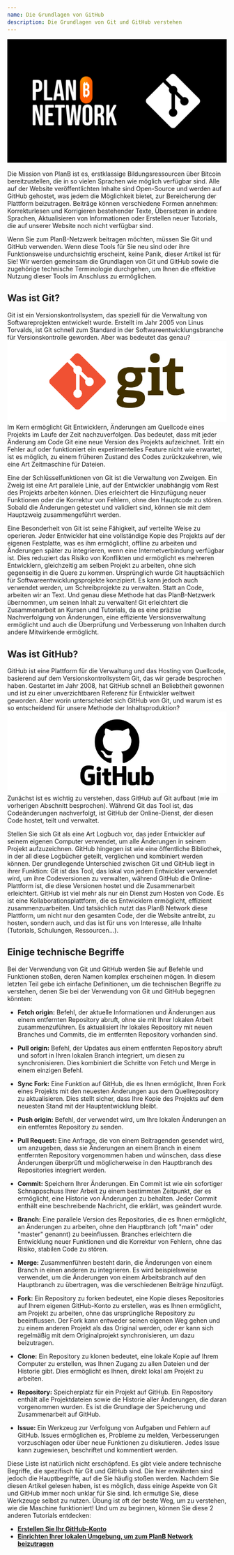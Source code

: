 ```yaml
---
name: Die Grundlagen von GitHub
description: Die Grundlagen von Git und GitHub verstehen
---
```


![cover](assets/cover.webp)

Die Mission von PlanB ist es, erstklassige Bildungsressourcen über Bitcoin bereitzustellen, die in so vielen Sprachen wie möglich verfügbar sind. Alle auf der Website veröffentlichten Inhalte sind Open-Source und werden auf GitHub gehostet, was jedem die Möglichkeit bietet, zur Bereicherung der Plattform beizutragen. Beiträge können verschiedene Formen annehmen: Korrekturlesen und Korrigieren bestehender Texte, Übersetzen in andere Sprachen, Aktualisieren von Informationen oder Erstellen neuer Tutorials, die auf unserer Website noch nicht verfügbar sind.

Wenn Sie zum PlanB-Netzwerk beitragen möchten, müssen Sie Git und GitHub verwenden. Wenn diese Tools für Sie neu sind oder ihre Funktionsweise undurchsichtig erscheint, keine Panik, dieser Artikel ist für Sie! Wir werden gemeinsam die Grundlagen von Git und GitHub sowie die zugehörige technische Terminologie durchgehen, um Ihnen die effektive Nutzung dieser Tools im Anschluss zu ermöglichen.

## Was ist Git?

Git ist ein Versionskontrollsystem, das speziell für die Verwaltung von Softwareprojekten entwickelt wurde. Erstellt im Jahr 2005 von Linus Torvalds, ist Git schnell zum Standard in der Softwareentwicklungsbranche für Versionskontrolle geworden. Aber was bedeutet das genau?
![git](assets/1.webp)
Im Kern ermöglicht Git Entwicklern, Änderungen am Quellcode eines Projekts im Laufe der Zeit nachzuverfolgen. Das bedeutet, dass mit jeder Änderung am Code Git eine neue Version des Projekts aufzeichnet. Tritt ein Fehler auf oder funktioniert ein experimentelles Feature nicht wie erwartet, ist es möglich, zu einem früheren Zustand des Codes zurückzukehren, wie eine Art Zeitmaschine für Dateien.

Eine der Schlüsselfunktionen von Git ist die Verwaltung von Zweigen. Ein Zweig ist eine Art parallele Linie, auf der Entwickler unabhängig vom Rest des Projekts arbeiten können. Dies erleichtert die Hinzufügung neuer Funktionen oder die Korrektur von Fehlern, ohne den Hauptcode zu stören. Sobald die Änderungen getestet und validiert sind, können sie mit dem Hauptzweig zusammengeführt werden.

Eine Besonderheit von Git ist seine Fähigkeit, auf verteilte Weise zu operieren. Jeder Entwickler hat eine vollständige Kopie des Projekts auf der eigenen Festplatte, was es ihm ermöglicht, offline zu arbeiten und Änderungen später zu integrieren, wenn eine Internetverbindung verfügbar ist. Dies reduziert das Risiko von Konflikten und ermöglicht es mehreren Entwicklern, gleichzeitig am selben Projekt zu arbeiten, ohne sich gegenseitig in die Quere zu kommen.
Ursprünglich wurde Git hauptsächlich für Softwareentwicklungsprojekte konzipiert. Es kann jedoch auch verwendet werden, um Schreibprojekte zu verwalten. Statt an Code, arbeiten wir an Text. Und genau diese Methode hat das PlanB-Netzwerk übernommen, um seinen Inhalt zu verwalten! Git erleichtert die Zusammenarbeit an Kursen und Tutorials, da es eine präzise Nachverfolgung von Änderungen, eine effiziente Versionsverwaltung ermöglicht und auch die Überprüfung und Verbesserung von Inhalten durch andere Mitwirkende ermöglicht.
## Was ist GitHub?

GitHub ist eine Plattform für die Verwaltung und das Hosting von Quellcode, basierend auf dem Versionskontrollsystem Git, das wir gerade besprochen haben. Gestartet im Jahr 2008, hat GitHub schnell an Beliebtheit gewonnen und ist zu einer unverzichtbaren Referenz für Entwickler weltweit geworden. Aber worin unterscheidet sich GitHub von Git, und warum ist es so entscheidend für unsere Methode der Inhaltsproduktion?
![github](assets/2.webp)
Zunächst ist es wichtig zu verstehen, dass GitHub auf Git aufbaut (wie im vorherigen Abschnitt besprochen). Während Git das Tool ist, das Codeänderungen nachverfolgt, ist GitHub der Online-Dienst, der diesen Code hostet, teilt und verwaltet.

Stellen Sie sich Git als eine Art Logbuch vor, das jeder Entwickler auf seinem eigenen Computer verwendet, um alle Änderungen in seinem Projekt aufzuzeichnen. GitHub hingegen ist wie eine öffentliche Bibliothek, in der all diese Logbücher geteilt, verglichen und kombiniert werden können.
Der grundlegende Unterschied zwischen Git und GitHub liegt in ihrer Funktion: Git ist das Tool, das lokal von jedem Entwickler verwendet wird, um ihre Codeversionen zu verwalten, während GitHub die Online-Plattform ist, die diese Versionen hostet und die Zusammenarbeit erleichtert.
GitHub ist viel mehr als nur ein Dienst zum Hosten von Code. Es ist eine Kollaborationsplattform, die es Entwicklern ermöglicht, effizient zusammenzuarbeiten. Und tatsächlich nutzt das PlanB Network diese Plattform, um nicht nur den gesamten Code, der die Website antreibt, zu hosten, sondern auch, und das ist für uns von Interesse, alle Inhalte (Tutorials, Schulungen, Ressourcen...).

## Einige technische Begriffe

Bei der Verwendung von Git und GitHub werden Sie auf Befehle und Funktionen stoßen, deren Namen komplex erscheinen mögen. In diesem letzten Teil gebe ich einfache Definitionen, um die technischen Begriffe zu verstehen, denen Sie bei der Verwendung von Git und GitHub begegnen könnten:

- **Fetch origin:** Befehl, der aktuelle Informationen und Änderungen aus einem entfernten Repository abruft, ohne sie mit Ihrer lokalen Arbeit zusammenzuführen. Es aktualisiert Ihr lokales Repository mit neuen Branches und Commits, die im entfernten Repository vorhanden sind.

- **Pull origin:** Befehl, der Updates aus einem entfernten Repository abruft und sofort in Ihren lokalen Branch integriert, um diesen zu synchronisieren. Dies kombiniert die Schritte von Fetch und Merge in einem einzigen Befehl.
- **Sync Fork:** Eine Funktion auf GitHub, die es Ihnen ermöglicht, Ihren Fork eines Projekts mit den neuesten Änderungen aus dem Quellrepository zu aktualisieren. Dies stellt sicher, dass Ihre Kopie des Projekts auf dem neuesten Stand mit der Hauptentwicklung bleibt.
- **Push origin:** Befehl, der verwendet wird, um Ihre lokalen Änderungen an ein entferntes Repository zu senden.

- **Pull Request:** Eine Anfrage, die von einem Beitragenden gesendet wird, um anzugeben, dass sie Änderungen an einem Branch in einem entfernten Repository vorgenommen haben und wünschen, dass diese Änderungen überprüft und möglicherweise in den Hauptbranch des Repositories integriert werden.

- **Commit:** Speichern Ihrer Änderungen. Ein Commit ist wie ein sofortiger Schnappschuss Ihrer Arbeit zu einem bestimmten Zeitpunkt, der es ermöglicht, eine Historie von Änderungen zu behalten. Jeder Commit enthält eine beschreibende Nachricht, die erklärt, was geändert wurde.

- **Branch:** Eine parallele Version des Repositories, die es Ihnen ermöglicht, an Änderungen zu arbeiten, ohne den Hauptbranch (oft "main" oder "master" genannt) zu beeinflussen. Branches erleichtern die Entwicklung neuer Funktionen und die Korrektur von Fehlern, ohne das Risiko, stabilen Code zu stören.

- **Merge:** Zusammenführen besteht darin, die Änderungen von einem Branch in einen anderen zu integrieren. Es wird beispielsweise verwendet, um die Änderungen von einem Arbeitsbranch auf den Hauptbranch zu übertragen, was die verschiedenen Beiträge hinzufügt.

- **Fork:** Ein Repository zu forken bedeutet, eine Kopie dieses Repositories auf Ihrem eigenen GitHub-Konto zu erstellen, was es Ihnen ermöglicht, am Projekt zu arbeiten, ohne das ursprüngliche Repository zu beeinflussen. Der Fork kann entweder seinen eigenen Weg gehen und zu einem anderen Projekt als das Original werden, oder er kann sich regelmäßig mit dem Originalprojekt synchronisieren, um dazu beizutragen.

- **Clone:** Ein Repository zu klonen bedeutet, eine lokale Kopie auf Ihrem Computer zu erstellen, was Ihnen Zugang zu allen Dateien und der Historie gibt. Dies ermöglicht es Ihnen, direkt lokal am Projekt zu arbeiten.

- **Repository:** Speicherplatz für ein Projekt auf GitHub. Ein Repository enthält alle Projektdateien sowie die Historie aller Änderungen, die daran vorgenommen wurden. Es ist die Grundlage der Speicherung und Zusammenarbeit auf GitHub.

- **Issue:** Ein Werkzeug zur Verfolgung von Aufgaben und Fehlern auf GitHub. Issues ermöglichen es, Probleme zu melden, Verbesserungen vorzuschlagen oder über neue Funktionen zu diskutieren. Jedes Issue kann zugewiesen, beschriftet und kommentiert werden.

Diese Liste ist natürlich nicht erschöpfend. Es gibt viele andere technische Begriffe, die spezifisch für Git und GitHub sind. Die hier erwähnten sind jedoch die Hauptbegriffe, auf die Sie häufig stoßen werden.
Nachdem Sie diesen Artikel gelesen haben, ist es möglich, dass einige Aspekte von Git und GitHub immer noch unklar für Sie sind. Ich ermutige Sie, diese Werkzeuge selbst zu nutzen. Übung ist oft der beste Weg, um zu verstehen, wie die Maschine funktioniert! Und um zu beginnen, können Sie diese 2 anderen Tutorials entdecken:
- **[Erstellen Sie Ihr GitHub-Konto](https://planb.network/tutorials/others/create-github-account)**
- **[Einrichten Ihrer lokalen Umgebung, um zum PlanB Network beizutragen](https://planb.network/tutorials/others/github-desktop-work-environment)**